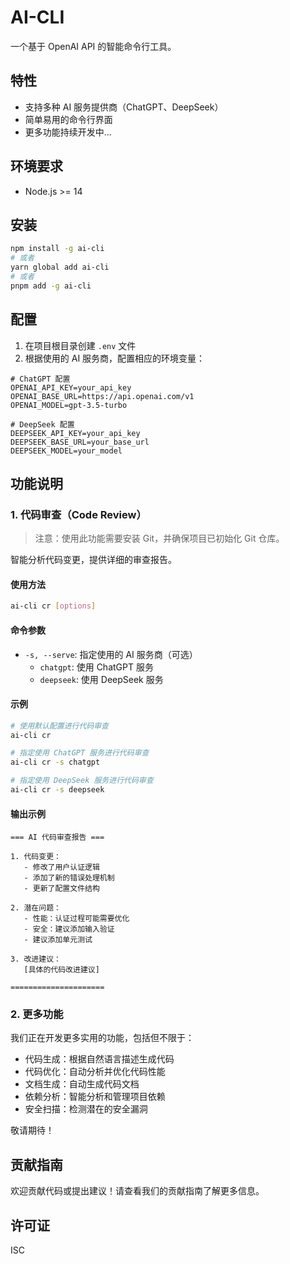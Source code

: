 # AI-CLI

一个基于 OpenAI API 的智能命令行工具。

## 特性

- 支持多种 AI 服务提供商（ChatGPT、DeepSeek）
- 简单易用的命令行界面
- 更多功能持续开发中...

## 环境要求

- Node.js >= 14

## 安装

```bash
npm install -g ai-cli
# 或者
yarn global add ai-cli
# 或者
pnpm add -g ai-cli
```

## 配置

1. 在项目根目录创建 `.env` 文件
2. 根据使用的 AI 服务商，配置相应的环境变量：

```env
# ChatGPT 配置
OPENAI_API_KEY=your_api_key
OPENAI_BASE_URL=https://api.openai.com/v1
OPENAI_MODEL=gpt-3.5-turbo

# DeepSeek 配置
DEEPSEEK_API_KEY=your_api_key
DEEPSEEK_BASE_URL=your_base_url
DEEPSEEK_MODEL=your_model
```

## 功能说明

### 1. 代码审查（Code Review）

> 注意：使用此功能需要安装 Git，并确保项目已初始化 Git 仓库。

智能分析代码变更，提供详细的审查报告。

#### 使用方法

```bash
ai-cli cr [options]
```

#### 命令参数

- `-s, --serve`: 指定使用的 AI 服务商（可选）
  - `chatgpt`: 使用 ChatGPT 服务
  - `deepseek`: 使用 DeepSeek 服务

#### 示例

```bash
# 使用默认配置进行代码审查
ai-cli cr

# 指定使用 ChatGPT 服务进行代码审查
ai-cli cr -s chatgpt

# 指定使用 DeepSeek 服务进行代码审查
ai-cli cr -s deepseek
```

#### 输出示例

```
=== AI 代码审查报告 ===

1. 代码变更：
   - 修改了用户认证逻辑
   - 添加了新的错误处理机制
   - 更新了配置文件结构

2. 潜在问题：
   - 性能：认证过程可能需要优化
   - 安全：建议添加输入验证
   - 建议添加单元测试

3. 改进建议：
   [具体的代码改进建议]

=====================
```

### 2. 更多功能

我们正在开发更多实用的功能，包括但不限于：

- 代码生成：根据自然语言描述生成代码
- 代码优化：自动分析并优化代码性能
- 文档生成：自动生成代码文档
- 依赖分析：智能分析和管理项目依赖
- 安全扫描：检测潜在的安全漏洞

敬请期待！

## 贡献指南

欢迎贡献代码或提出建议！请查看我们的贡献指南了解更多信息。

## 许可证

ISC

